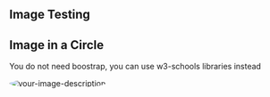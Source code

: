 ## Image Testing
<h2>Image in a Circle</h2>
<p>You do not need boostrap, you can use w3-schools libraries instead</p>

<img src="https://github.com/kbshal/DRCFS_TWL_30DaysPythonBootcamp/blob/main/imgs/reduced_image.jpg" alt="your-image-description" style="border-radius: 50%;">
